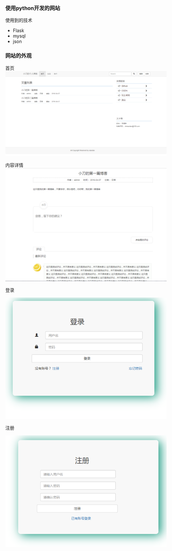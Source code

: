 ### 使用python开发的网站
使用到的技术
- Flask
- mysql
- json

 ### 网站的外观

 首页
![首页](./images/1.png)

 内容详情
![内容详情](./images/2.png)

 登录

![登录](./images/3.png)

 注册

![注册](./images/4.png)

